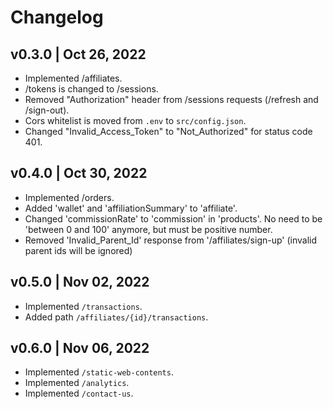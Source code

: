 # Changelog

## v0.3.0 | Oct 26, 2022

- Implemented /affiliates.
- /tokens is changed to /sessions.
- Removed "Authorization" header from /sessions requests (/refresh and /sign-out).
- Cors whitelist is moved from `.env` to `src/config.json`.
- Changed "Invalid_Access_Token" to "Not_Authorized" for status code 401.

## v0.4.0 | Oct 30, 2022

- Implemented /orders.
- Added 'wallet' and 'affiliationSummary' to 'affiliate'.
- Changed 'commissionRate' to 'commission' in 'products'. No need to be 'between 0 and 100' anymore, but must be positive number.
- Removed 'Invalid_Parent_Id' response from '/affiliates/sign-up' (invalid parent ids will be ignored)

## v0.5.0 | Nov 02, 2022

- Implemented `/transactions`.
- Added path `/affiliates/{id}/transactions`.

## v0.6.0 | Nov 06, 2022

- Implemented `/static-web-contents`.
- Implemented `/analytics`.
- Implemented `/contact-us`.
